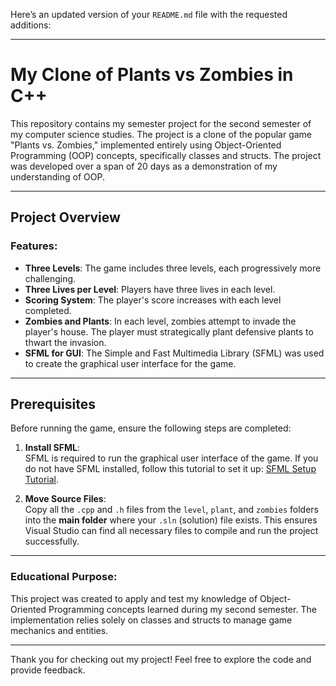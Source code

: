 Here’s an updated version of your `README.md` file with the requested additions:

---

# My Clone of Plants vs Zombies in C++

This repository contains my semester project for the second semester of my computer science studies. The project is a clone of the popular game "Plants vs. Zombies," implemented entirely using Object-Oriented Programming (OOP) concepts, specifically classes and structs. The project was developed over a span of 20 days as a demonstration of my understanding of OOP.

---

## Project Overview

### Features:
- **Three Levels**: The game includes three levels, each progressively more challenging.
- **Three Lives per Level**: Players have three lives in each level.
- **Scoring System**: The player's score increases with each level completed.
- **Zombies and Plants**: In each level, zombies attempt to invade the player's house. The player must strategically plant defensive plants to thwart the invasion.
- **SFML for GUI**: The Simple and Fast Multimedia Library (SFML) was used to create the graphical user interface for the game.

---

## Prerequisites
Before running the game, ensure the following steps are completed:

1. **Install SFML**:  
   SFML is required to run the graphical user interface of the game. If you do not have SFML installed, follow this tutorial to set it up: [SFML Setup Tutorial](https://www.youtube.com/watch?v=lFzpkvrscs4&authuser=0).

2. **Move Source Files**:  
   Copy all the `.cpp` and `.h` files from the `level`, `plant`, and `zombies` folders into the **main folder** where your `.sln` (solution) file exists. This ensures Visual Studio can find all necessary files to compile and run the project successfully.

---

### Educational Purpose:
This project was created to apply and test my knowledge of Object-Oriented Programming concepts learned during my second semester. The implementation relies solely on classes and structs to manage game mechanics and entities.

---

Thank you for checking out my project! Feel free to explore the code and provide feedback.
